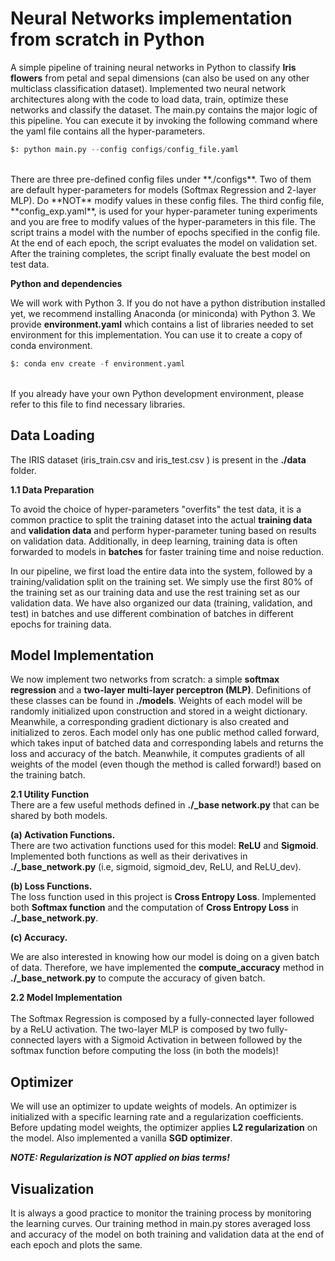 # Neural Networks implementation from scratch in Python
A simple pipeline of training neural networks in Python to classify **Iris flowers** from petal and sepal dimensions (can also be used on any other multiclass classification dataset). Implemented two neural network architectures along with the code to load data, train, optimize these networks and classify the dataset. The main.py contains the major logic of this pipeline. You can execute it by invoking the following command where the yaml file contains all the hyper-parameters. 
<br>

```python
$: python main.py --config configs/config_file.yaml
```
<br>
There are three pre-defined config files under **./configs**. Two of them are default hyper-parameters for models (Softmax Regression and 2-layer MLP). 
Do **NOT** modify values in these config files. The third config file, **config_exp.yaml**, is used for your hyper-parameter tuning experiments and you are 
free to modify values of the hyper-parameters in this file. The script trains a model with the number of epochs specified in the config file. 
At the end of each epoch, the script evaluates the model on validation set. After the training completes, the script finally evaluate the best model on test data. 

**Python and dependencies** <br>

We will work with Python 3. If you do not have a python distribution installed yet, 
we recommend installing Anaconda (or miniconda) with Python 3. We provide **environment.yaml** which contains a list of libraries needed to set environment 
for this implementation. You can use it to create a copy of conda environment. <br>
```python
$: conda env create -f environment.yaml
```
<br>
If you already have your own Python development environment, please refer to this file to find necessary libraries.
<br>

## Data Loading

The IRIS dataset (iris_train.csv and iris_test.csv ) is present in the **./data** folder. 
<br>

**1.1 Data Preparation** 
<br>

To avoid the choice of hyper-parameters "overfits" the test data, it is a common practice to split the training dataset into the actual **training data** and **validation data** 
and perform hyper-parameter tuning based on results on validation data. Additionally, in deep learning, training data is often forwarded to models in **batches** for faster training time and noise reduction.
<br>

In our pipeline, we first load the entire data into the system, followed by a training/validation split on the training set. 
We simply use the first 80% of the training set as our training data and use the rest training set as our validation data. 
We have also organized our data (training, validation, and test) in batches and use different combination of batches
in different epochs for training data. 

## Model Implementation 

We now implement two networks from scratch: a simple **softmax regression** and a **two-layer multi-layer perceptron (MLP)**. 
Definitions of these classes can be found in **./models**. Weights of each model will be randomly initialized upon construction and stored in a weight dictionary. 
Meanwhile, a corresponding gradient dictionary is also created and initialized to zeros. 
Each model only has one public method called forward, which takes input of batched data and corresponding labels and returns the loss and accuracy of the batch.
Meanwhile, it computes gradients of all weights of the model (even though the method is called forward!) based on the training batch. 
<br>

**2.1 Utility Function** 
<br>
There are a few useful methods defined in **./_base network.py** that can be shared by both models. <br>

**(a) Activation Functions.** <br>
There are two activation functions used for this model: **ReLU** and **Sigmoid**. 
Implemented both functions as well as their derivatives in **./_base_network.py** (i.e, sigmoid, sigmoid_dev, ReLU, and ReLU_dev). 
<br>

**(b) Loss Functions.** 
<br>
The loss function used in this project is **Cross Entropy Loss**. Implemented both **Softmax function** and the computation of **Cross Entropy Loss** in **./_base_network.py**. <br>

**(c) Accuracy.** <br> 

We are also interested in knowing how our model is doing on a given batch of data. 
Therefore, we have implemented the **compute_accuracy** method in **./_base_network.py** to compute the accuracy of given batch. 
<br>

**2.2 Model Implementation**  
<br> 
The Softmax Regression is composed by a fully-connected layer followed by a ReLU activation. The two-layer MLP is composed by two fully-connected layers with a Sigmoid Activation in between followed by the softmax function before computing the loss (in both the models)! 
<br>

## Optimizer 

We will use an optimizer to update weights of models. An optimizer is initialized with a specific learning rate and a regularization coefficients. 
Before updating model weights, the optimizer applies **L2 regularization** on the model. Also implemented a vanilla **SGD optimizer**. 
<br>

***NOTE: Regularization is NOT applied on bias terms!***

## Visualization 
It is always a good practice to monitor the training process by monitoring the learning curves.
Our training method in main.py stores averaged loss and accuracy of the model on both training and validation data at the end 
of each epoch and plots the same.
<br>
